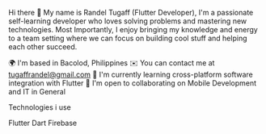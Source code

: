 Hi there 👋
My name is Randel Tugaff (Flutter Developer), I'm a passionate self-learning developer who loves solving problems and mastering new technologies. Most Importantly, I enjoy bringing my knowledge and energy to a team setting where we can focus on building cool stuff and helping each other succeed.

🌍  I'm based in Bacolod, Philippines
✉️  You can contact me at tugaffrandel@gmail.com
🧠  I'm currently learning cross-platform software integration with Flutter
🤝  I'm open to collaborating on Mobile Development and IT in General

Technologies i use

Flutter Dart Firebase 


